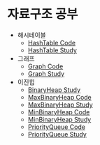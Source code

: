 # 자료구조 공부

- 해시테이블
  - [HashTable Code](./HashTable.js)
  - [HashTable Study](https://rareapepe.tistory.com/13)
- 그래프
  - [Graph Code](./Graph.js)
  - [Graph Study](https://rareapepe.tistory.com/14)
- 이진힙
  - [BinaryHeap Study](https://rareapepe.tistory.com/10)
  - [MaxBinaryHeap Code](./MaxBinaryHeap.js)
  - [MaxBinaryHeap Study](https://rareapepe.tistory.com/11)
  - [MinBinaryHeap Code](./MinBinaryHeap.js)
  - [MinBinaryHeap Study](https://rareapepe.tistory.com/9)
  - [PriorityQueue Code](./PriorityQueue.js)
  - [PriorityQueue Study](https://rareapepe.tistory.com/12)
